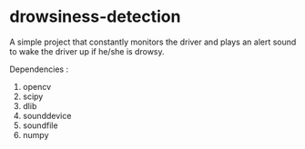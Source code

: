 # drowsiness-detection
A simple project that constantly monitors the driver and plays an alert sound to wake the driver up if he/she is drowsy.

Dependencies :
1. opencv
2. scipy
3. dlib
4. sounddevice
5. soundfile
6. numpy

